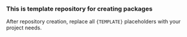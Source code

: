 ### This is template repository for creating packages

After repository creation, replace all `{TEMPLATE}` placeholders with your project needs.
